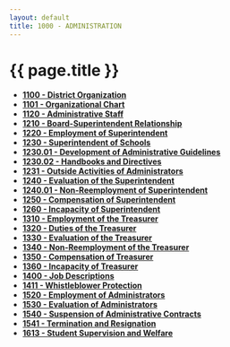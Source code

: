 ```yaml
---
layout: default
title: 1000 - ADMINISTRATION
---
```


{{ page.title }}
================

-   **[1100 - District Organization](po1100.html)**
-   **[1101 - Organizational Chart](po1101.html)**
-   **[1120 - Administrative Staff](po1120.html)**
-   **[1210 - Board-Superintendent Relationship](po1210.html)**
-   **[1220 - Employment of Superintendent](po1220.html)**
-   **[1230 - Superintendent of Schools](po1230.html)**
-   **[1230.01 - Development of Administrative Guidelines](po1230.01.html)**
-   **[1230.02 - Handbooks and Directives](po1230.02.html)**
-   **[1231 - Outside Activities of Administrators](po1231.html)**
-   **[1240 - Evaluation of the Superintendent](po1240.html)**
-   **[1240.01 - Non-Reemployment of Superintendent](po1240.01.html)**
-   **[1250 - Compensation of Superintendent](po1250.html)**
-   **[1260 - Incapacity of Superintendent](po1260.html)**
-   **[1310 - Employment of the Treasurer](po1310.html)**
-   **[1320 - Duties of the Treasurer](po1320.html)**
-   **[1330 - Evaluation of the Treasurer](po1330.html)**
-   **[1340 - Non-Reemployment of the Treasurer](po1340.html)**
-   **[1350 - Compensation of Treasurer](po1350.html)**
-   **[1360 - Incapacity of Treasurer](po1360.html)**
-   **[1400 - Job Descriptions](po1400.html)**
-   **[1411 - Whistleblower Protection](po1411.html)**
-   **[1520 - Employment of Administrators](po1520.html)**
-   **[1530 - Evaluation of Administrators](po1530.html)**
-   **[1540 - Suspension of Administrative Contracts](po1540.html)**
-   **[1541 - Termination and Resignation](po1541.html)**
-   **[1613 - Student Supervision and Welfare](po1613.html)**

